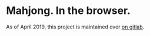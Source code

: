 # Mahjong. In the browser.

As of April 2019, this project is maintained over [on gitlab](https://gitlab.com/pomax/mj).
